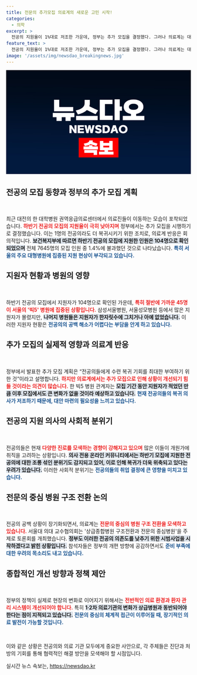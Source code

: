 ```yaml
---
title: 전문의 추가모집 의료계의 새로운 고민 시작!
categories:
  - 의학
excerpt: >
  전공의 지원율이 1%대로 저조한 가운데, 정부는 추가 모집을 결정했다. 그러나 의료계는 대규모 복귀에 회의적이며, 전공의 대신 전문의 중심으로의 병원 구조 전환이 논의되고 있다.
feature_text: >
  전공의 지원율이 1%대로 저조한 가운데, 정부는 추가 모집을 결정했다. 그러나 의료계는 대규모 복귀에 회의적이며, 전공의 대신 전문의 중심으로의 병원 구조 전환이 논의되고 있다.
image: '/assets/img/newsdao_breakingnews.jpg'
---
```


<p><img src="/assets/img/newsdao_breakingnews.jpg" alt="ranknews 속보" /></p>

<h2 data-ke-size="size26">전공의 모집 동향과 정부의 추가 모집 계획</h2> 

<p data-ke-size="size16">&nbsp;</p>

<p>최근 대전의 한 대학병원 권역응급의료센터에서 의료진들이 이동하는 모습이 포착되었습니다. <b><span style="color: #ee2323;">하반기 전공의 모집의 지원율이 극히 낮아지며</span></b> 정부에서는 추가 모집을 시행하기로 결정했습니다. 이는 1명의 전공의라도 더 복귀시키기 위한 조치로, 의료계 반응은 회의적입니다. <b><span style="background-color: #21538527;">보건복지부에 따르면 하반기 전공의 모집에 지원한 인원은 104명으로 확인되었으며</span></b> 전체 7645명의 모집 인원 중 1.4%에 불과했던 것으로 나타났습니다. <b><span style="color: #1a5490;">특히 서울의 주요 대형병원에 집중된 지원 현상이 부각되고 있습니다.</span></b></p>

<h2 data-ke-size="size26">지원자 현황과 병원의 영향</h2>

<p data-ke-size="size16">&nbsp;</p>

<p>하반기 전공의 모집에서 지원자가 104명으로 확인된 가운데, <b><span style="color: #ee2323;">특히 절반에 가까운 45명이 서울의 '빅5' 병원에 집중된 상황입니다.</span></b> 삼성서울병원, 서울성모병원 등에서 많은 지원자가 몰렸지만, <b><span style="background-color: #21538527;">나머지 병원들은 지원자가 한자릿수에 그치거나 아예 없었습니다.</span></b> 이러한 지원자 현황은 <b><span style="color: #1a5490;">전공의의 공백 해소가 어렵다는 부담을 안게 하고 있습니다.</span></b></p>

<h2 data-ke-size="size26">추가 모집의 실제적 영향과 의료계 반응</h2>

<p data-ke-size="size16">&nbsp;</p>

<p>정부에서 발표한 추가 모집 계획은 “전공의들에게 수련 복귀 기회를 최대한 부여하기 위한 것”이라고 설명합니다. <b><span style="color: #ee2323;">하지만 의료계에서는 추가 모집으로 인해 상황이 개선되기 힘들 것이라는 의견이 많습니다.</span></b> 한 빅5 병원 관계자는 <b><span style="background-color: #21538527;">모집 기간 동안 지원자가 적었던 만큼 이후 모집에서도 큰 변화가 없을 것이라 예상하고 있습니다.</span></b> <b><span style="color: #1a5490;">현재 전공의들의 복귀 의사가 저조하기 때문에, 대안 마련의 필요성을 느끼고 있습니다.</span></b></p>

<h2 data-ke-size="size26">전공의 지원 의사의 사회적 분위기</h2>

<p data-ke-size="size16">&nbsp;</p>

<p>전공의들은 현재 <b><span style="color: #ee2323;">다양한 진로를 모색하는 경향이 강해지고 있으며</span></b> 많은 이들이 개원가에 취직을 고려하는 상황입니다. <b><span style="background-color: #21538527;">의사 전용 온라인 커뮤니티에서는 하반기 모집에 지원한 전공의에 대한 조롱 섞인 분위기도 감지되고 있어, 이로 인해 복귀가 더욱 위축되고 있다는 우려가 있습니다.</span></b> 이러한 사회적 분위기는 <b><span style="color: #1a5490;">전공의들의 취업 결정에 큰 영향을 미치고 있습니다.</span></b></p>

<h2 data-ke-size="size26">전문의 중심 병원 구조 전환 논의</h2>

<p data-ke-size="size16">&nbsp;</p>

<p>전공의 공백 상황이 장기화되면서, 의료계는 <b><span style="color: #ee2323;">전문의 중심의 병원 구조 전환을 모색하고 있습니다.</span></b> 서울대 의대 교수협의회는 '상급종합병원 구조전환과 전문의 중심병원'을 주제로 토론회를 개최했습니다. <b><span style="background-color: #21538527;">정부도 이러한 전공의 의존도를 낮추기 위한 시범사업을 시작하겠다고 밝힌 상황입니다.</span></b> 참석자들은 정부의 개편 방향에 공감하면서도 <b><span style="color: #1a5490;">준비 부족에 대한 우려의 목소리도 내고 있습니다.</span></b></p>

<h2 data-ke-size="size26">종합적인 개선 방향과 정책 제안</h2>

<p data-ke-size="size16">&nbsp;</p>

<p>정부의 정책이 실제로 현장의 변화로 이어지기 위해서는 <b><span style="color: #ee2323;">전반적인 의료 환경과 환자 관리 시스템이 개선되어야 합니다.</span></b> 특히 <b><span style="background-color: #21538527;">1·2차 의료기관의 변화가 상급병원과 동반되어야 한다는 점이 지적되고 있습니다.</span></b> <b><span style="color: #1a5490;">전문의 중심의 체계적 접근이 이루어질 때, 장기적인 의료 발전이 가능할 것입니다.</span></b></p>

<p data-ke-size="size16">&nbsp;</p>

<p>이와 같은 상황은 전공의와 의료 기관 모두에게 중요한 사안으로, 각 주체들은 진단과 처방의 기회를 통해 협력적인 해결 방안을 모색해야 할 시점입니다.</p>
실시간 뉴스 속보는, <a href="https://newsdao.kr" rel="dofollow">https://newsdao.kr</a>



